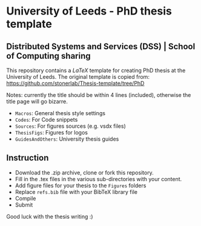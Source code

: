 # University of Leeds - PhD thesis template

## Distributed Systems and Services (DSS) | School of Computing sharing

This repository contains a $LaTeX$ template for creating PhD thesis at the University of Leeds. The original template is copied from: https://github.com/stonerlab/Thesis-template/tree/PhD

Notes: currently the title should be within 4 lines (included), otherwise the title page will go bizarre.

- `Macros`: General thesis style settings
- `Codes`: For Code snippets
- `Sources`: For figures sources (e.g. vsdx files)
- `ThesisFigs`: Figures for logos 
- `GuidesAndOthers`: University thesis guides

## Instruction

- Download the .zip archive, clone or fork this repository.
- Fill in the .tex files in the various sub-directories with your content.
- Add figure files for your thesis to the `Figures` folders
- Replace `refs.bib` file with your BibTeX library file
- Compile
- Submit

Good luck with the thesis writing :)
